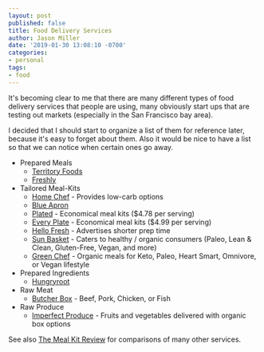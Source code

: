 ```yaml
---
layout: post
published: false
title: Food Delivery Services
author: Jason Miller
date: '2019-01-30 13:08:10 -0700'
categories:
- personal
tags:
- food
---
```


It's becoming clear to me that there are many different types of
food delivery services that people are using, many obviously
start ups that are testing out markets (especially in the San
Francisco bay area).

I decided that I should start to organize a list of them
for reference later, because it's easy to forget about them. Also
it would be nice to have a list so that we can notice when
certain ones go away.

* Prepared Meals
  * [Territory Foods](https://www.territoryfoods.com/yum/CHNB)
  * [Freshly](https://www.freshly.com/)
* Tailored Meal-Kits
  * [Home Chef](https://www.homechef.com/invite/aov6xuW1mooQ) - Provides
    low-carb options
  * [Blue Apron](https://www.blueapron.com)
  * [Plated](https://www.plated.com/) - Economical meal kits ($4.78 per serving)
  * [Every Plate](https://www.everyplate.com/) - Economical meal kits ($4.99 per
    serving)
  * [Hello Fresh](https://www.hellofresh.com/) - Advertises shorter prep time
  * [Sun Basket](https://sunbasket.com/) - Caters to healthy / organic consumers
    (Paleo, Lean & Clean, Gluten-Free, Vegan, and more)
  * [Green Chef](https://greenchef.com/home) - Organic meals for Keto, Paleo,
    Heart Smart, Omnivore, or Vegan lifestyle
* Prepared Ingredients
  * [Hungryroot](https://www.hungryroot.com)
* Raw Meat
  * [Butcher Box](http://fbuy.me/lLjGt) - Beef, Pork, Chicken, or Fish
* Raw Produce
  * [Imperfect Produce](https://www.imperfectproduce.com/) - Fruits and
    vegetables delivered with organic box options

See also [The Meal Kit Review](https://www.themealkitreview.com/) for
comparisons of many other services.
